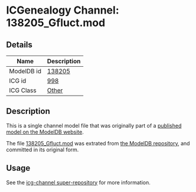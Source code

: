 # ICGenealogy Channel: 138205\_Gfluct.mod

## Details

Name | Description
---- | -----------
ModelDB id | [138205](http://senselab.med.yale.edu/ModelDB/ShowModel.cshtml?model=138205)
ICG id | [998](http://icg.neurotheory.ox.ac.uk/channels/other/998)
ICG Class | [Other](http://icg.neurotheory.ox.ac.uk/channels/other)

## Description

This is a single channel model file that was originally part of a [published model on the ModelDB website](http://senselab.med.yale.edu/mModelDB/ShowModel.cshtml?model=138205).

The file [138205\_Gfluct.mod](138205_Gfluct.mod) was extrated from [the ModelDB repository](http://senselab.med.yale.edu/ModelDB/ShowModel.cshtml?model=138205), and committed in its original form.

## Usage

See the [icg-channel super-repository](https://github.com/icgenealogy/icg-channels) for more information.
